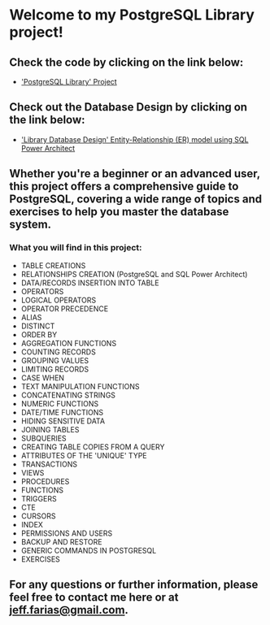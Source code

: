 # Welcome to my PostgreSQL Library project! <br>
## Check the code by clicking on the link below:
- ['PostgreSQL Library' Project](https://github.com/Kanvas33/PostgreSQL-Library/blob/main/Library.sql)

## Check out the Database Design by clicking on the link below:
- ['Library Database Design' Entity-Relationship (ER) model using SQL Power Architect ](https://github.com/Kanvas33/PostgreSQL-Library/blob/main/Library_Database.Design.png)

## Whether you're a beginner or an advanced user, this project offers a comprehensive guide to PostgreSQL, covering a wide range of topics and exercises to help you master the database system.

### What you will find in this project:

- TABLE CREATIONS
- RELATIONSHIPS CREATION (PostgreSQL and SQL Power Architect)
- DATA/RECORDS INSERTION INTO TABLE
- OPERATORS
- LOGICAL OPERATORS
- OPERATOR PRECEDENCE
- ALIAS
- DISTINCT
- ORDER BY
- AGGREGATION FUNCTIONS
- COUNTING RECORDS
- GROUPING VALUES
- LIMITING RECORDS
- CASE WHEN
- TEXT MANIPULATION FUNCTIONS
- CONCATENATING STRINGS
- NUMERIC FUNCTIONS
- DATE/TIME FUNCTIONS
- HIDING SENSITIVE DATA
- JOINING TABLES
- SUBQUERIES
- CREATING TABLE COPIES FROM A QUERY
- ATTRIBUTES OF THE 'UNIQUE' TYPE
- TRANSACTIONS
- VIEWS
- PROCEDURES
- FUNCTIONS
- TRIGGERS
- CTE
- CURSORS
- INDEX
- PERMISSIONS AND USERS
- BACKUP AND RESTORE
- GENERIC COMMANDS IN POSTGRESQL
- EXERCISES  


 ## For any questions or further information, please feel free to contact me here or at jeff.farias@gmail.com.

